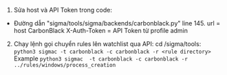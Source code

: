 1. Sửa host và API Token trong code:

*  Đường dẫn "sigma/tools/sigma/backends/carbonblack.py" line 145.
url = host CarbonBlack
X-Auth-Token = API Token từ profile admin

2. Chạy lệnh gọi chuyển rules lên watchlist qua API:
    cd /sigma/tools:
        `python3 sigmac -t carbonblack -c carbonblack -r <rule directory>`
        Example
        `python3 sigmac  -t carbonblack -c carbonblack -r ../rules/windows/process_creation`